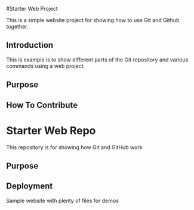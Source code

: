 #Starter Web Project

This is a simple website project for showing
how to use Git and Github together.

## Introduction

This is example is to show different parts
of the Git repository and various commands
using a web project.

## Purpose

## How To Contribute

# Starter Web Repo

This repository is for showing how Git and GitHub work

## Purpose

## Deployment

Sample website with plenty of files for demos